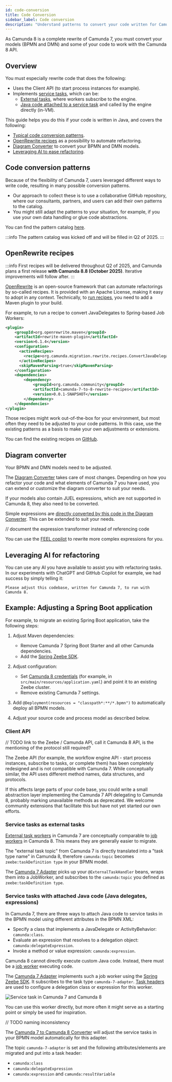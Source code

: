 ```yaml
---
id: code-conversion
title: Code Conversion
sidebar_label: Code conversion
description: "Understand patterns to convert your code written for Camunda 7 to run on Camunda 8."
---
```


As Camunda 8 is a complete rewrite of Camunda 7, you must convert your models (BPMN and DMN) and some of your code to work with the Camunda 8 API.

## Overview

You must especially rewrite code that does the following:

- Uses the Client API (to start process instances for example).
- Implements [service tasks](/components/modeler/bpmn/service-tasks/service-tasks.md), which can be:
  - [External tasks](https://docs.camunda.org/manual/latest/user-guide/process-engine/external-tasks/#the-external-task-pattern), where workers subscribe to the engine.
  - [Java code attached to a service task](https://docs.camunda.org/manual/latest/user-guide/process-engine/delegation-code/) and called by the engine directly (in-VM).

This guide helps you do this if your code is written in Java, and covers the following:

- [Typical code conversion patterns](#code-conversion-patterns).
- [OpenRewrite recipes](#openrewrite-recipes) as a possibility to automate refactoring.
- [Diagram Converter](#diagram-converter) to convert your BPMN and DMN models.
- [Leveraging AI to ease refactoring](#leveraging-ai-for-refactoring).

## Code conversion patterns

Because of the flexibility of Camunda 7, users leveraged different ways to write code, resulting in many possible conversion patterns.

- Our approach to collect these is to use a collaborative GitHub repository, where our consultants, partners, and users can add their own patterns to the catalog.
- You might still adapt the patterns to your situation, for example, if you use your own data handling or glue code abstractions.

You can find the pattern catalog [here](https://github.com/camunda-community-hub/camunda-7-to-8-code-conversion).

:::info
The pattern catalog was kicked off and will be filled in Q2 of 2025.
:::

## OpenRewrite recipes

:::info
First recipes will be delivered throughout Q2 of 2025, and Camunda plans a first release **with Camunda 8.8 (October 2025)**. Iterative improvements will follow after.
:::

[OpenRewrite](https://docs.openrewrite.org/) is an open-source framework that can automate refactorings by so-called recipes. It is provided with an Apache License, making it easy to adopt in any context. Technically, to [run recipes](https://docs.openrewrite.org/running-recipes), you need to add a Maven plugin to your build.

For example, to run a recipe to convert JavaDelegates to Spring-based Job Workers:

```xml
<plugin>
    <groupId>org.openrewrite.maven</groupId>
    <artifactId>rewrite-maven-plugin</artifactId>
    <version>6.1.4</version>
    <configuration>
      <activeRecipes>
        <recipe>org.camunda.migration.rewrite.recipes.ConvertJavaDelegateToZeebeWorker</recipe>
      </activeRecipes>
      <skipMavenParsing>true</skipMavenParsing>
    </configuration>
    <dependencies>
        <dependency>
            <groupId>org.camunda.community</groupId>
            <artifactId>camunda-7-to-8-rewrite-recipes</artifactId>
            <version>0.0.1-SNAPSHOT</version>
        </dependency>
    </dependencies>
</plugin>
```

Those recipes might work out-of-the-box for your environment, but most often they need to be adjusted to your code patterns. In this case, use the existing patterns as a basis to make your own adjustments or extensions.

You can find the existing recipes on [GitHub](https://github.com/camunda-community-hub/camunda-7-to-8-code-conversion).

## Diagram converter

Your BPMN and DMN models need to be adjusted.

The [Diagram Converter](../migration-tooling/) takes care of most changes. Depending on how you refactor your code and what elements of Camunda 7 you have used, you can extend or customize the diagram converter to suit your needs.

If your models also contain JUEL expressions, which are not supported in Camunda 8, they also need to be converted.

Simple expressions are [directly converted by this code in the Diagram Converter](https://github.com/camunda-community-hub/camunda-7-to-8-migration/blob/main/backend-diagram-converter/core/src/main/java/org/camunda/community/migration/converter/expression/ExpressionTransformer.java). This can be extended to suit your needs.

// document the expression transformer instead of referencing code

You can use the [FEEL copilot](https://feel-copilot.camunda.com/) to rewrite more complex expressions for you.

## Leveraging AI for refactoring

You can use any AI you have available to assist you with refactoring tasks. In our experiments with ChatGPT and GitHub Copilot for example, we had success by simply telling it:

```
Please adjust this codebase, written for Camunda 7, to run with Camunda 8.
```

## Example: Adjusting a Spring Boot application

<!-- :::warning
This paragraph needs improvement - it is slightly outdated.
::: -->

For example, to migrate an existing Spring Boot application, take the following steps:

1. Adjust Maven dependencies:

   - Remove Camunda 7 Spring Boot Starter and all other Camunda dependencies.
   - Add the [Spring Zeebe SDK](../../apis-tools/spring-zeebe-sdk/getting-started.md).

2. Adjust configuration:

   - Set [Camunda 8 credentials](/apis-tools/spring-zeebe-sdk/getting-started.md#configuring-the-camunda-8-connection) (for example, in `src/main/resources/application.yaml`) and point it to an existing Zeebe cluster.
   - Remove existing Camunda 7 settings.

3. Add `@Deployment(resources = "classpath*:**/*.bpmn")` to automatically deploy all BPMN models.

4. Adjust your source code and process model as described below.

### Client API

// TODO link to the Zeebe / Camunda API, call it Camunda 8 API, is the mentioning of the protocol still required?

The Zeebe API (for example, the workflow engine API - start process instances, subscribe to tasks, or complete them) has been completely redesigned and is not compatible with Camunda 7. While conceptually similar, the API uses different method names, data structures, and protocols.

If this affects large parts of your code base, you could write a small abstraction layer implementing the Camunda 7 API delegating to Camunda 8, probably marking unavailable methods as deprecated. We welcome community extensions that facilitate this but have not yet started our own efforts.

### Service tasks as external tasks

[External task workers](https://docs.camunda.org/manual/latest/user-guide/process-engine/external-tasks/) in Camunda 7 are conceptually comparable to [job workers](/components/concepts/job-workers.md) in Camunda 8. This means they are generally easier to migrate.

The "external task topic" from Camunda 7 is directly translated into a "task type name" in Camunda 8, therefore `camunda:topic` becomes `zeebe:taskDefinition type` in your BPMN model.

The [Camunda 7 Adapter](https://github.com/camunda-community-hub/camunda-7-to-8-migration/tree/main/camunda-7-adapter) picks up your `@ExternalTaskHandler` beans, wraps them into a JobWorker, and subscribes to the `camunda:topic` you defined as `zeebe:taskDefinition type`.

### Service tasks with attached Java code (Java delegates, expressions)

In Camunda 7, there are three ways to attach Java code to service tasks in the BPMN model using different attributes in the BPMN XML:

- Specify a class that implements a JavaDelegate or ActivityBehavior: `camunda:class`.
- Evaluate an expression that resolves to a delegation object: `camunda:delegateExpression`.
- Invoke a method or value expression: `camunda:expression`.

Camunda 8 cannot directly execute custom Java code. Instead, there must be a [job worker](/components/concepts/job-workers.md) executing code.

The [Camunda 7 Adapter](https://github.com/camunda-community-hub/camunda-7-to-8-migration/tree/main/camunda-7-adapter) implements such a job worker using the [Spring Zeebe SDK](../../apis-tools/spring-zeebe-sdk/getting-started.md). It subscribes to the task type `camunda-7-adapter`. [Task headers](/components/modeler/bpmn/service-tasks/service-tasks.md#task-headers) are used to configure a delegation class or expression for this worker.

![Service task in Camunda 7 and Camunda 8](../img/migration-service-task.png)

You can use this worker directly, but more often it might serve as a starting point or simply be used for inspiration.

// TODO naming inconsistency

The [Camunda 7 to Camunda 8 Converter](https://github.com/camunda-community-hub/camunda-7-to-8-migration/tree/main/backend-diagram-converter) will adjust the service tasks in your BPMN model automatically for this adapter.

The topic `camunda-7-adapter` is set and the following attributes/elements are migrated and put into a task header:

- `camunda:class`
- `camunda:delegateExpression`
- `camunda:expression` and `camunda:resultVariable`
